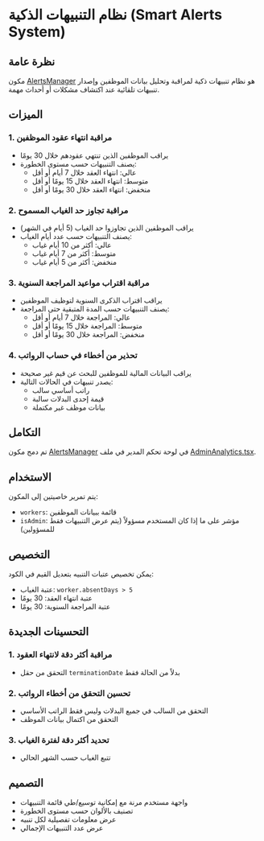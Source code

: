# نظام التنبيهات الذكية (Smart Alerts System)

## نظرة عامة

مكون [AlertsManager](file:///c:/Users/mojah/Downloads/hasebny/hasebny-payroll-system/src/components/dashboard/AlertsManager.tsx#L29-L227) هو نظام تنبيهات ذكية لمراقبة وتحليل بيانات الموظفين وإصدار تنبيهات تلقائية عند اكتشاف مشكلات أو أحداث مهمة.

## الميزات

### 1. مراقبة انتهاء عقود الموظفين
- يراقب الموظفين الذين تنتهي عقودهم خلال 30 يومًا
- يصنف التنبيهات حسب مستوى الخطورة:
  - عالي: انتهاء العقد خلال 7 أيام أو أقل
  - متوسط: انتهاء العقد خلال 15 يومًا أو أقل
  - منخفض: انتهاء العقد خلال 30 يومًا أو أقل

### 2. مراقبة تجاوز حد الغياب المسموح
- يراقب الموظفين الذين تجاوزوا حد الغياب (5 أيام في الشهر)
- يصنف التنبيهات حسب عدد أيام الغياب:
  - عالي: أكثر من 10 أيام غياب
  - متوسط: أكثر من 7 أيام غياب
  - منخفض: أكثر من 5 أيام غياب

### 3. مراقبة اقتراب مواعيد المراجعة السنوية
- يراقب اقتراب الذكرى السنوية لتوظيف الموظفين
- يصنف التنبيهات حسب المدة المتبقية حتى المراجعة:
  - عالي: المراجعة خلال 7 أيام أو أقل
  - متوسط: المراجعة خلال 15 يومًا أو أقل
  - منخفض: المراجعة خلال 30 يومًا أو أقل

### 4. تحذير من أخطاء في حساب الرواتب
- يراقب البيانات المالية للموظفين للبحث عن قيم غير صحيحة
- يصدر تنبيهات في الحالات التالية:
  - راتب أساسي سالب
  - قيمة إحدى البدلات سالبة
  - بيانات موظف غير مكتملة

## التكامل

تم دمج مكون [AlertsManager](file:///c:/Users/mojah/Downloads/hasebny/hasebny-payroll-system/src/components/dashboard/AlertsManager.tsx#L29-L227) في لوحة تحكم المدير في ملف [AdminAnalytics.tsx](file:///c:/Users/mojah/Downloads/hasebny/hasebny-payroll-system/src/components/dashboard/AdminAnalytics.tsx).

## الاستخدام

يتم تمرير خاصيتين إلى المكون:
- `workers`: قائمة ببيانات الموظفين
- `isAdmin`: مؤشر على ما إذا كان المستخدم مسؤولاً (يتم عرض التنبيهات فقط للمسؤولين)

## التخصيص

يمكن تخصيص عتبات التنبيه بتعديل القيم في الكود:
- عتبة الغياب: `worker.absentDays > 5`
- عتبة انتهاء العقد: 30 يومًا
- عتبة المراجعة السنوية: 30 يومًا

## التحسينات الجديدة

### 1. مراقبة أكثر دقة لانتهاء العقود
- التحقق من حقل `terminationDate` بدلاً من الحالة فقط

### 2. تحسين التحقق من أخطاء الرواتب
- التحقق من السالب في جميع البدلات وليس فقط الراتب الأساسي
- التحقق من اكتمال بيانات الموظف

### 3. تحديد أكثر دقة لفترة الغياب
- تتبع الغياب حسب الشهر الحالي

## التصميم

- واجهة مستخدم مرنة مع إمكانية توسيع/طي قائمة التنبيهات
- تصنيف بالألوان حسب مستوى الخطورة
- عرض معلومات تفصيلية لكل تنبيه
- عرض عدد التنبيهات الإجمالي
